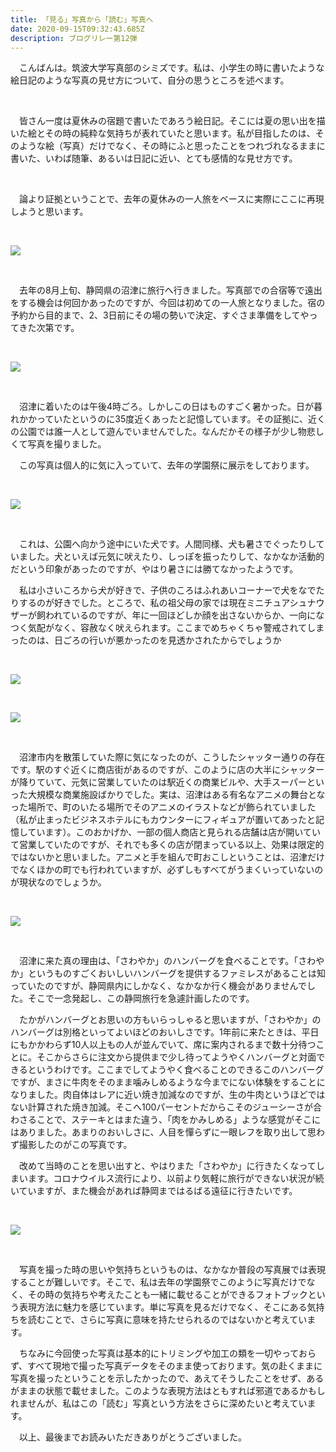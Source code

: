 ```yaml
---
title: 「見る」写真から「読む」写真へ
date: 2020-09-15T09:32:43.685Z
description: ブログリレー第12弾
---
```

　こんばんは。筑波大学写真部のシミズです。私は、小学生の時に書いたような絵日記のような写真の見せ方について、自分の思うところを述べます。

<br/>

　皆さん一度は夏休みの宿題で書いたであろう絵日記。そこには夏の思い出を描いた絵とその時の純粋な気持ちが表れていたと思います。私が目指したのは、そのような絵（写真）だけでなく、その時にふと思ったことをつれづれなるままに書いた、いわば随筆、あるいは日記に近い、とても感情的な見せ方です。

<br/>

　論より証拠ということで、去年の夏休みの一人旅をベースに実際にここに再現しようと思います。

<br/>

![](/img/「見る」写真から「読む」写真へ-1-.jpg)

<br/>

　去年の8月上旬、静岡県の沼津に旅行へ行きました。写真部での合宿等で遠出をする機会は何回かあったのですが、今回は初めての一人旅となりました。宿の予約から目的まで、2、3日前にその場の勢いで決定、すぐさま準備をしてやってきた次第です。

<br/>

![](/img/「見る」写真から「読む」写真へ-2-.jpg)

<br/>

　沼津に着いたのは午後4時ごろ。しかしこの日はものすごく暑かった。日が暮れかかっていたというのに35度近くあったと記憶しています。その証拠に、近くの公園では誰一人として遊んでいませんでした。なんだかその様子が少し物悲しくて写真を撮りました。

　この写真は個人的に気に入っていて、去年の学園祭に展示をしております。

<br/>

![](/img/「見る」写真から「読む」写真へ-3-.jpg)

<br/>

　これは、公園へ向かう途中にいた犬です。人間同様、犬も暑さでぐったりしていました。犬といえば元気に吠えたり、しっぽを振ったりして、なかなか活動的だという印象があったのですが、やはり暑さには勝てなかったようです。

　私は小さいころから犬が好きで、子供のころはふれあいコーナーで犬をなでたりするのが好きでした。ところで、私の祖父母の家では現在ミニチュアシュナウザーが飼われているのですが、年に一回ほどしか顔を出さないからか、一向になつく気配がなく、容赦なく吠えられます。ここまでめちゃくちゃ警戒されてしまったのは、日ごろの行いが悪かったのを見透かされたからでしょうか

<br/>

![](/img/「見る」写真から「読む」写真へ-4-.jpg)

<br/>

![](/img/「見る」写真から「読む」写真へ-5-.jpg)

<br/>

　沼津市内を散策していた際に気になったのが、こうしたシャッター通りの存在です。駅のすぐ近くに商店街があるのですが、このように店の大半にシャッターが降りていて、元気に営業していたのは駅近くの商業ビルや、大手スーパーといった大規模な商業施設ばかりでした。実は、沼津はある有名なアニメの舞台となった場所で、町のいたる場所でそのアニメのイラストなどが飾られていました（私が止まったビジネスホテルにもカウンターにフィギュアが置いてあったと記憶しています）。このおかげか、一部の個人商店と見られる店舗は店が開いていて営業していたのですが、それでも多くの店が閉まっている以上、効果は限定的ではないかと思いました。アニメと手を組んで町おこしということは、沼津だけでなくほかの町でも行われていますが、必ずしもすべてがうまくいっていないのが現状なのでしょうか。

<br/>

![](/img/「見る」写真から「読む」写真へ-6-.jpg)

<br/>

　沼津に来た真の理由は、「さわやか」のハンバーグを食べることです。「さわやか」というものすごくおいしいハンバーグを提供するファミレスがあることは知っていたのですが、静岡県内にしかなく、なかなか行く機会がありませんでした。そこで一念発起し、この静岡旅行を急遽計画したのです。

　たかがハンバーグとお思いの方もいらっしゃると思いますが、「さわやか」のハンバーグは別格といってよいほどのおいしさです。1年前に来たときは、平日にもかかわらず10人以上もの人が並んでいて、席に案内されるまで数十分待つことに。そこからさらに注文から提供まで少し待ってようやくハンバーグと対面できるというわけです。ここまでしてようやく食べることのできるこのハンバーグですが、まさに牛肉をそのまま噛みしめるような今までにない体験をすることになりました。肉自体はレアに近い焼き加減なのですが、生の牛肉というほどではない計算された焼き加減。そこへ100パーセントだからこそのジューシーさが合わさることで、ステーキとはまた違う、「肉をかみしめる」ような感覚がそこにはありました。あまりのおいしさに、人目を憚らずに一眼レフを取り出して思わず撮影したのがこの写真です。

　改めて当時のことを思い出すと、やはりまた「さわやか」に行きたくなってしまいます。コロナウイルス流行により、以前より気軽に旅行ができない状況が続いていますが、また機会があれば静岡まではるばる遠征に行きたいです。

<br/>

![](/img/「見る」写真から「読む」写真へ-7-.jpg)

<br/>

　写真を撮った時の思いや気持ちというものは、なかなか普段の写真展では表現することが難しいです。そこで、私は去年の学園祭でこのように写真だけでなく、その時の気持ちや考えたことも一緒に載せることができるフォトブックという表現方法に魅力を感じています。単に写真を見るだけでなく、そこにある気持ちを読むことで、さらに写真に意味を持たせられるのではないかと考えています。

　ちなみに今回使った写真は基本的にトリミングや加工の類を一切やっておらず、すべて現地で撮った写真データをそのまま使っております。気の赴くままに写真を撮ったということを示したかったので、あえてそうしたことをせず、あるがままの状態で載せました。このような表現方法はともすれば邪道であるかもしれませんが、私はこの「読む」写真という方法をさらに深めたいと考えています。

　以上、最後までお読みいただきありがとうございました。